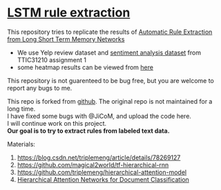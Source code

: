 # [LSTM rule extraction](https://github.com/ZeweiChu/rule_extract_lstm)

This repository tries to replicate the results of 
[Automatic Rule Extraction from Long Short Term Memory Networks](https://arxiv.org/abs/1702.02540)

- We use Yelp review dataset and [sentiment analysis dataset](http://ttic.uchicago.edu/~kgimpel/teaching/31210/assignments.html) from TTIC31210 assignment 1 
- some heatmap results can be viewed from [here](http://people.cs.uchicago.edu/~zeweichu/lstm_rule_extract/)

This repository is not guarenteed to be bug free, but you are welcome to report any bugs to me. 

This repo is forked from [github](https://github.com/ZeweiChu/rule_extract_lstm).
The original repo is not maintained for a long time.  
I have fixed some bugs with @JiCoM, and upload the code here.  
I will continue work on this project.  
**Our goal is to try to extract rules from labeled text data.**


Materials:
1. https://blog.csdn.net/triplemeng/article/details/78269127
2. https://github.com/magical2world/tf-hierarchical-rnn
3. https://github.com/triplemeng/hierarchical-attention-model
4. [Hierarchical Attention Networks for Document Classification](https://www.cs.cmu.edu/~hovy/papers/16HLT-hierarchical-attention-networks.pdf)